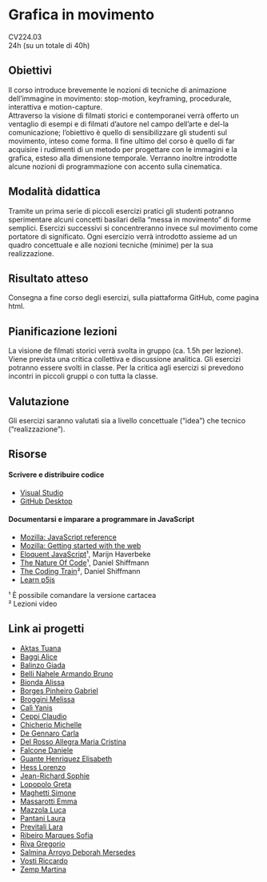 # Grafica in movimento 
CV224.03   
24h (su un totale di 40h)   


## Obiettivi 
Il corso introduce brevemente le nozioni di tecniche di animazione dell’immagine in movimento: stop-motion, keyframing, procedurale, interattiva e motion-capture.   
Attraverso la visione di filmati storici e contemporanei verrà offerto un ventaglio di esempi e di filmati d’autore nel campo dell’arte e del-la comunicazione; l’obiettivo è quello di sensibilizzare gli studenti sul movimento, inteso come forma. Il fine ultimo del corso è quello di far acquisire i rudimenti di un metodo per progettare con le immagini e la grafica, esteso alla dimensione temporale. Verranno inoltre introdotte alcune nozioni di programmazione con accento sulla cinematica.  

## Modalità didattica 
Tramite un prima serie di piccoli esercizi pratici gli studenti potranno sperimentare alcuni concetti basilari della “messa in movimento” di forme semplici. Esercizi successivi si concentreranno invece sul movimento come portatore di significato. Ogni esercizio verrà introdotto assieme ad un quadro concettuale e alle nozioni tecniche (minime) per la sua realizzazione.

## Risultato atteso 
Consegna a fine corso degli esercizi, sulla piattaforma GitHub, come pagina html.

## Pianificazione lezioni 
La visione de filmati storici verrà svolta in gruppo (ca. 1.5h per lezione). Viene prevista una critica collettiva e discussione analitica. Gli esercizi potranno essere svolti in classe. Per la critica agli esercizi si prevedono incontri in piccoli gruppi o con tutta la classe.

## Valutazione 
Gli esercizi saranno valutati sia a livello concettuale (“idea”) che tecnico (“realizzazione”). 

## Risorse

#### Scrivere e distribuire codice
- [Visual Studio](https://code.visualstudio.com)
- [GitHub Desktop](https://desktop.github.com)

#### Documentarsi e imparare a programmare in JavaScript
- [Mozilla: JavaScript reference](https://developer.mozilla.org/en-US/docs/Web/JavaScript)
- [Mozilla: Getting started with the web](https://developer.mozilla.org/en-US/docs/Learn/Getting_started_with_the_web)
- [Eloquent JavaScript](https://eloquentjavascript.net)¹, Marijn Haverbeke
- [The Nature Of Code](https://natureofcode.com/random/)¹, Daniel Shiffmann
- [The Coding Train](https://thecodingtrain.com)², Daniel Shiffmann
- [Learn p5js](https://p5js.org/learn/)

¹ È possibile comandare la versione cartacea<br/>
² Lezioni video

## Link ai progetti
- [Aktas Tuana](https://github.com/Tuana-Aktas/gim)
- [Baggi Alice](https://github.com/alicebaggi/GIM)
- [Balinzo Giada](https://github.com/giada-balinzo/gim)
- [Belli Nahele Armando Bruno](https://github.com/Naheleee/GIM)
- [Bionda Alissa](https://github.com/Ali-0032/gim)
- [Borges Pinheiro Gabriel](https://github.com/Gabri-200300/gim)
- [Broggini Melissa](https://github.com/melissabroggini/gim)
- [Calì Yanis](https://github.com/Nysaai/gim)
- [Ceppi Claudio](https://github.com/Claudio-Ceppi/gim)
- [Chicherio Michelle](https://github.com/Kikerio/gim)
- [De Gennaro Carla](https://github.com/carladegennaro/gim)
- [Del Rosso Allegra Maria Cristina](https://github.com/AllegraDR/gim)
- [Falcone Daniele](https://github.com/Dadiccs/gim)
- [Guante Henriquez Elisabeth](https://github.com/gnteli/gim)
- [Hess Lorenzo](https://github.com/l0renz0hess/gim)
- [Jean-Richard Sophie](https://github.com/AstroPengu/gim)
- [Lopopolo Greta](https://github.com/gretalopopolo/gim)
- [Maghetti Simone](https://github.com/simonemaghetti/GIM)
- [Massarotti Emma](https://github.com/EmmaMassarotti/gim)
- [Mazzola Luca](https://github.com/LucaMazzolaa/gim)
- [Pantani Laura](https://github.com/Laura-pantani/gim)
- [Previtali Lara](https://github.com/LaraPrevitali/gim)
- [Ribeiro Marques Sofia](https://github.com/SofiaRibeiroMarques/gim)
- [Riva Gregorio](https://github.com/GregorioRiva/gim)
- [Salmina Arroyo Deborah Mersedes](https://github.com/Debysalmi/gim)
- [Vosti Riccardo](https://github.com/RiccardoVosti/gim)
- [Zemp Martina](https://github.com/martinazemp/gim)
